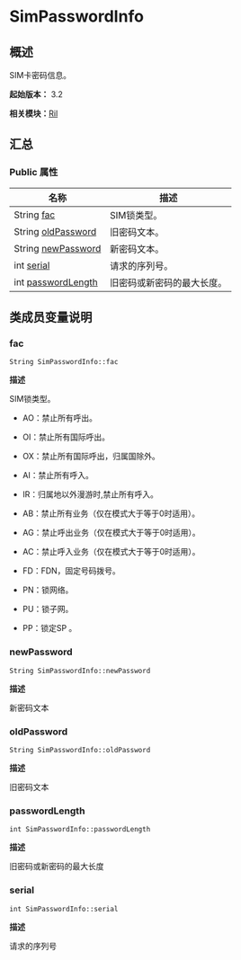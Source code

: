 # SimPasswordInfo


## 概述

SIM卡密码信息。

**起始版本：** 3.2

**相关模块：**[Ril](_ril_v11.md)


## 汇总


### Public 属性

| 名称 | 描述 | 
| -------- | -------- |
| String [fac](#fac) | SIM锁类型。 | 
| String [oldPassword](#oldpassword) | 旧密码文本。  | 
| String [newPassword](#newpassword) | 新密码文本。  | 
| int [serial](#serial) | 请求的序列号。  | 
| int [passwordLength](#passwordlength) | 旧密码或新密码的最大长度。  | 


## 类成员变量说明


### fac

```
String SimPasswordInfo::fac
```
**描述**

SIM锁类型。

- AO：禁止所有呼出。

- OI：禁止所有国际呼出。

- OX：禁止所有国际呼出，归属国除外。

- AI：禁止所有呼入。

- IR：归属地以外漫游时,禁止所有呼入。

- AB：禁止所有业务（仅在模式大于等于0时适用）。

- AG：禁止呼出业务（仅在模式大于等于0时适用）。

- AC：禁止呼入业务（仅在模式大于等于0时适用）。

- FD：FDN，固定号码拨号。

- PN：锁网络。

- PU：锁子网。

- PP：锁定SP 。


### newPassword

```
String SimPasswordInfo::newPassword
```
**描述**

新密码文本


### oldPassword

```
String SimPasswordInfo::oldPassword
```
**描述**

旧密码文本


### passwordLength

```
int SimPasswordInfo::passwordLength
```
**描述**

旧密码或新密码的最大长度


### serial

```
int SimPasswordInfo::serial
```
**描述**

请求的序列号
